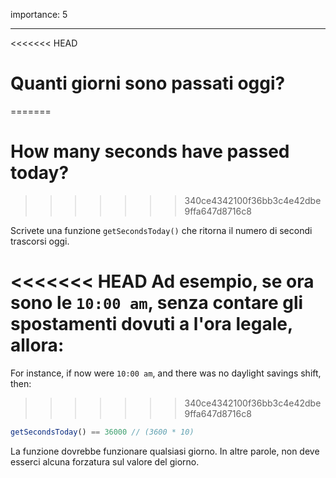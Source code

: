 importance: 5

---

<<<<<<< HEAD
# Quanti giorni sono passati oggi?
=======
# How many seconds have passed today?
>>>>>>> 340ce4342100f36bb3c4e42dbe9ffa647d8716c8

Scrivete una funzione `getSecondsToday()` che ritorna il numero di secondi trascorsi oggi.

<<<<<<< HEAD
Ad esempio, se ora sono le `10:00 am`, senza contare gli spostamenti dovuti a l'ora legale, allora:
=======
For instance, if now were `10:00 am`, and there was no daylight savings shift, then:
>>>>>>> 340ce4342100f36bb3c4e42dbe9ffa647d8716c8

```js
getSecondsToday() == 36000 // (3600 * 10)
```

La funzione dovrebbe funzionare qualsiasi giorno. In altre parole, non deve esserci alcuna forzatura sul valore del giorno.
